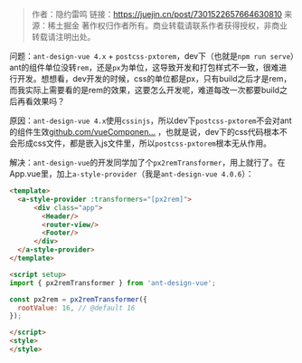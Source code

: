 

> 作者：隐约雷鸣
> 链接：https://juejin.cn/post/7301522657664630810
> 来源：稀土掘金
> 著作权归作者所有。商业转载请联系作者获得授权，非商业转载请注明出处。

问题：`ant-design-vue 4.x` + `postcss-pxtorem`，dev下（也就是`npm run serve`）ant的组件单位没转`rem`，还是`px`为单位，这导致开发和打包样式不一致，很难进行开发。想想看，dev开发的时候，css的单位都是px，只有build之后才是rem，而我实际上需要看的是rem的效果，这要怎么开发呢，难道每改一次都要build之后再看效果吗？

原因：`ant-design-vue 4.x`使用`cssinjs`，所以dev下`postcss-pxtorem`不会对ant的组件生效[github.com/vueComponen…](https://link.juejin.cn/?target=https%3A%2F%2Fgithub.com%2FvueComponent%2Fant-design-vue-nuxt%2Fissues%2F11) ，也就是说，dev下的css代码根本不会形成css文件，都是嵌入js文件里，所以`postcss-pxtorem`根本无从作用。

解决：`ant-design-vue`的开发同学加了个`px2remTransformer`，用上就行了。在App.vue里，加上`a-style-provider`（我是`ant-design-vue 4.0.6`）：

```html
<template>
  <a-style-provider :transformers="[px2rem]">
      <div class="app">
        <Header/>
        <router-view/>
        <Footer/>
      </div>
  </a-style-provider>
</template>

<script setup>
import { px2remTransformer } from 'ant-design-vue';

const px2rem = px2remTransformer({
  rootValue: 16, // @default 16
});

</script>
<style>
</style>
```